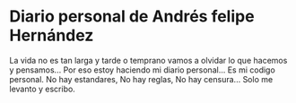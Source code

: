# Diario personal de Andrés felipe Hernández

La vida no es tan larga y tarde o temprano vamos a olvidar lo que hacemos y pensamos...
Por eso estoy haciendo mi diario personal... Es mi codigo personal.
No hay estandares, No hay reglas, No hay censura... Solo me levanto y escribo.
